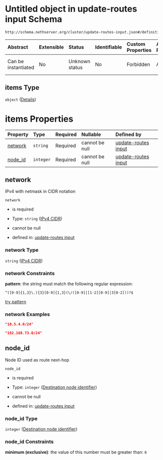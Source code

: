 # Untitled object in update-routes input Schema

```txt
http://schema.nethserver.org/cluster/update-routes-input.json#/definitions/changeList/items
```



| Abstract            | Extensible | Status         | Identifiable | Custom Properties | Additional Properties | Access Restrictions | Defined In                                                                            |
| :------------------ | :--------- | :------------- | :----------- | :---------------- | :-------------------- | :------------------ | :------------------------------------------------------------------------------------ |
| Can be instantiated | No         | Unknown status | No           | Forbidden         | Allowed               | none                | [update-routes-input.json\*](cluster/update-routes-input.json "open original schema") |

## items Type

`object` ([Details](update-routes-input-1-definitions-changelist-items.md))

# items Properties

| Property             | Type      | Required | Nullable       | Defined by                                                                                                                                                                                                                           |
| :------------------- | :-------- | :------- | :------------- | :----------------------------------------------------------------------------------------------------------------------------------------------------------------------------------------------------------------------------------- |
| [network](#network)  | `string`  | Required | cannot be null | [update-routes input](cluster-definitions-ipv4-cidr.md "http://schema.nethserver.org/cluster/update-routes-input.json#/definitions/changeList/items/properties/network")                                                             |
| [node\_id](#node_id) | `integer` | Required | cannot be null | [update-routes input](update-routes-input-1-definitions-changelist-items-properties-destination-node-identifier.md "http://schema.nethserver.org/cluster/update-routes-input.json#/definitions/changeList/items/properties/node_id") |

## network

IPv4 with netmask in CIDR notation

`network`

*   is required

*   Type: `string` ([IPv4 CIDR](cluster-definitions-ipv4-cidr.md))

*   cannot be null

*   defined in: [update-routes input](cluster-definitions-ipv4-cidr.md "http://schema.nethserver.org/cluster/update-routes-input.json#/definitions/changeList/items/properties/network")

### network Type

`string` ([IPv4 CIDR](cluster-definitions-ipv4-cidr.md))

### network Constraints

**pattern**: the string must match the following regular expression:&#x20;

```regexp
^([0-9]{1,3}\.){3}[0-9]{1,3}(\/([0-9]|[1-2][0-9]|3[0-2]))?$
```

[try pattern](https://regexr.com/?expression=%5E\(%5B0-9%5D%7B1%2C3%7D%5C.\)%7B3%7D%5B0-9%5D%7B1%2C3%7D\(%5C%2F\(%5B0-9%5D%7C%5B1-2%5D%5B0-9%5D%7C3%5B0-2%5D\)\)%3F%24 "try regular expression with regexr.com")

### network Examples

```json
"10.5.4.0/24"
```

```json
"192.168.73.0/24"
```

## node\_id

Node ID used as route next-hop

`node_id`

*   is required

*   Type: `integer` ([Destination node identifier](update-routes-input-1-definitions-changelist-items-properties-destination-node-identifier.md))

*   cannot be null

*   defined in: [update-routes input](update-routes-input-1-definitions-changelist-items-properties-destination-node-identifier.md "http://schema.nethserver.org/cluster/update-routes-input.json#/definitions/changeList/items/properties/node_id")

### node\_id Type

`integer` ([Destination node identifier](update-routes-input-1-definitions-changelist-items-properties-destination-node-identifier.md))

### node\_id Constraints

**minimum (exclusive)**: the value of this number must be greater than: `0`
